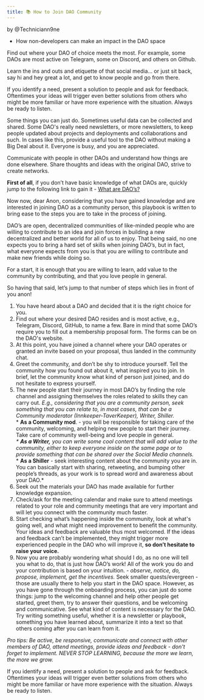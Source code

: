 ```yaml
---
title: 📚 How to Join DAO Community
---
```

by @Techniciann9ne

* How non-developers can make an impact in the DAO space

Find out where your DAO of choice meets the most.
For example, some DAOs are most active on Telegram, some on Discord, and others on Github.

Learn the ins and outs and etiquette of that social media... or just sit back, say hi and hey great a lot, and get to know people and go from there.

If you identify a need, present a solution to people and ask for feedback. Oftentimes your ideas will trigger even better solutions from others who might be more familiar or have more experience with the situation. Always be ready to listen.

Some things you can just do. Sometimes useful data can be collected and shared.
Some DAO's really need newsletters, or more newsletters, to keep people updated about projects and deployments and collaborations and such. In cases like this, provide a useful tool to the DAO without making a Big Deal about it. Everyone is busy, and you are appreciated.

Communicate with people in other DAOs and understand how things are done elsewhere. Share thoughts and ideas with the original DAO, strive to create networks.

**First of all**, if you don’t have basic knowledge of what DAOs are, quickly jump to the following link to gain it - [What are DAO’s?](https://ethereum.org/en/dao/#what-are-daos)

Now now, dear Anon, considering that you have gained knowledge and are interested in joining DAO as a community person, this playbook is written to bring ease to the steps you are to take in the process of joining.

DAO’s are open, decentralized communities of like-minded people who are willing to contribute to an idea and join forces in building a new decentralized and better world for all of us to enjoy. That being said, no one expects you to bring a hard set of skills when joining DAO’s, but in fact, what everyone expects from you is that you are willing to contribute and make new friends while doing so.

For a start, it is enough that you are willing to learn, add value to the community by contributing, and that you love people in general.

So having that said, let’s jump to that number of steps which lies in front of you anon!

1. You have heard about a DAO and decided that it is the right choice for you.
2. Find out where your desired DAO resides and is most active, e.g., Telegram, Discord, GitHub, to name a few. Bare in mind that some DAO’s require you to fill out a membership proposal form. The forms can be on the DAO's website.
3. At this point, you have joined a channel where your DAO operates or granted an invite based on your proposal, thus landed in the community chat.
4. Greet the community, and don’t be shy to introduce yourself. Tell the community how you found out about it, what inspired you to join. In brief, let the community know what kind of person just joined, and do not hesitate to express yourself.
5. The new people start their journey in most DAO’s by finding the role channel and assigning themselves the roles related to skills they can carry out.
   *E.g., considering that you are a community person, seek something that you can relate to, in most cases, that can be a Community moderator (Innkeeper-TaverKeeper), Writer, Shiller.*\
   *
   **As a Community mod**. - you will be responsible for taking care of the community, welcoming, and helping new people to start their journey. Take care of community well-being and love people in general.*\
   *
   **As a Writer,** you can write some cool content that will add value to the community, either to keep everyone inside on the same page or to provide something that can be shared over the Social Media channels.*\
   *
   **As a Shiller** - seek interesting content about the community you are in. You can basically start with sharing, retweeting, and bumping other people’s threads, as your work is to spread word and awareness about your DAO.*
6. Seek out the materials your DAO has made available for further knowledge expansion.
7. Check/ask for the meeting calendar and make sure to attend meetings related to your role and community meetings that are very important and will let you connect with the community much faster.
8. Start checking what’s happening inside the community, look at what's going well, and what might need improvement to benefit the community. Your ideas and feedback are valuable thus most welcomed. If the ideas and feedback can’t be implemented, they might trigger more experienced people in the DAO who will improve it, **so don’t hesitate to raise your voice.**
9. Now you are probably wondering what should I do, as no one will tell you what to do, that is just how DAO’s work! All of the work you do and your contribution is based on your intuition. - *observe, notice, do, propose, implement, get the incentives.*
   Seek smaller quests/evergreen - those are usually there to help you start in the DAO space. However, as you have gone through the onboarding process, you can just do some things: jump to the welcoming channel and help other people get started, greet them, try to answer their questions, and be welcoming and communicative. See what kind of content is necessary for the DAO. Try writing something useful, whether it is a newsletter or playbook, something you have learned about, summarize it into a text so that others coming after you can learn from it.

*Pro tips: Be active, be responsive, communicate and connect with other members of DAO, attend meetings, provide ideas and feedback - don't forget to implement. NEVER STOP LEARNING, because the more we learn, the more we grow.*

If you identify a need, present a solution to people and ask for feedback. Oftentimes your ideas will trigger even better solutions from others who might be more familiar or have more experience with the situation. Always be ready to listen.